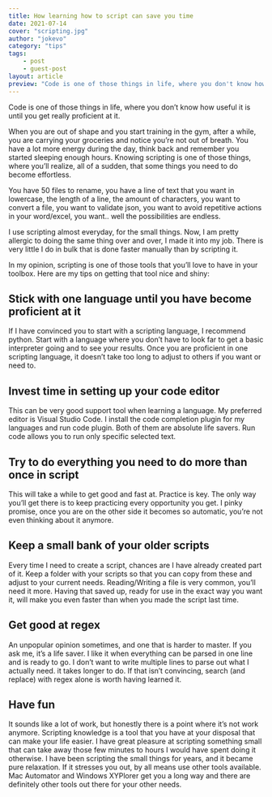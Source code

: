```yaml
---
title: How learning how to script can save you time
date: 2021-07-14
cover: "scripting.jpg"
author: "jokevo"
category: "tips"
tags:
    - post
    - guest-post
layout: article
preview: "Code is one of those things in life, where you don't know how useful it is until you get really proficient at it."
---
```


Code is one of those things in life, where you don’t know how useful it is until you get really proficient at it.

When you are out of shape and you start training in the gym, after a while, you are carrying your groceries and notice you’re not out of breath. You have a lot more energy during the day, think back and remember you started sleeping enough hours. Knowing scripting is one of those things, where you’ll realize, all of a sudden, that some things you need to do become effortless.

You have 50 files to rename, you have a line of text that you want in lowercase, the length of a line, the amount of characters, you want to convert a file, you want to validate json, you want to avoid repetitive actions in your word/excel, you want.. well the possibilities are endless.

I use scripting almost everyday, for the small things. Now, I am pretty allergic to doing the same thing over and over, I made it into my job. There is very little I do in bulk that is done faster manually than by scripting it.

In my opinion, scripting is one of those tools that you’ll love to have in your toolbox. Here are my tips on getting that tool nice and shiny:

## Stick with one language until you have become proficient at it
If I have convinced you to start with a scripting language, I recommend python. Start with a language where you don’t have to look far to get a basic interpreter going and to see your results. Once you are proficient in one scripting language, it doesn’t take too long to adjust to others if you want or need to.

## Invest time in setting up your code editor
This can be very good support tool when learning a language. My preferred editor is Visual Studio Code. I install the code completion plugin for my languages and run code plugin. Both of them are absolute life savers. Run code allows you to run only specific selected text.

## Try to do everything you need to do more than once in script
This will take a while to get good and fast at. Practice is key. The only way you’ll get there is to keep practicing every opportunity you get. I pinky promise, once you are on the other side it becomes so automatic, you’re not even thinking about it anymore.

## Keep a small bank of your older scripts
Every time I need to create a script, chances are I have already created part of it. Keep a folder with your scripts so that you can copy from these and adjust to your current needs. Reading/Writing a file is very common, you’ll need it more. Having that saved up, ready for use in the exact way you want it,  will make you even faster than when you made the script last time.

## Get good at regex
An unpopular opinion sometimes, and one that is harder to master. If you ask me, it’s a life saver. I like it when everything can be parsed in one line and is ready to go. I don’t want to write multiple lines to parse out what I actually need. it takes longer to do. If that isn’t convincing, search (and replace) with regex alone is worth having learned it.

## Have fun
It sounds like a lot of work, but honestly there is a point where it’s not work anymore. Scripting knowledge is a tool that you have at your disposal that can make your life easier. I have great pleasure at scripting something small that can take away those few minutes to hours I would have spent doing it otherwise. I have been scripting the small things for years, and it became pure relaxation. If it stresses you out, by all means use other tools available. Mac Automator and Windows XYPlorer get you a long way and there are definitely other tools out there for your other needs.

